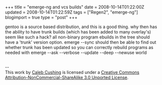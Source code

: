 +++
title = "emerge-ng and vcs builds"
date = 2008-10-14T01:22:00Z
updated = 2008-10-14T01:22:59Z
tags = ["Regen2", "emerge-ng"]
blogimport = true 
type = "post"
+++

gentoo is a source based distribution, and this is a good thing. why then has the ability to have trunk builds (which has been added to many overlay's) seem like such a hack? all non-binary program ebuilds in the tree should have a 'trunk' version option. emerge --sync should then be able to find out whether trunk has been updated so you can correctly rebuild programs as needed with emerge --ask --verbose --update --deep --newuse world<div class="blogger-post-footer"><br />--<br />
This <span xmlns:dc="http://purl.org/dc/elements/1.1/" href="http://purl.org/dc/dcmitype/Text" rel="dc:type">work</span> by <a xmlns:cc="http://creativecommons.org/ns#" href="http://www.xenoterracide.com" property="cc:attributionName" rel="cc:attributionURL">Caleb Cushing</a> is licensed under a <a rel="license" href="http://creativecommons.org/licenses/by-nc-sa/3.0/">Creative Commons Attribution-NonCommercial-ShareAlike 3.0 Unported License</a>.</div>
